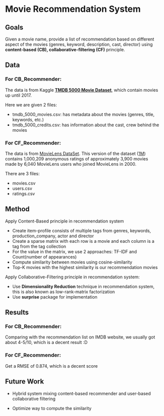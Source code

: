 # Movie Recommendation System


## Goals

Given a movie name, provide a list of recommendation based on different aspect of the movies (genres, keyword, description, cast, director) using **content-based (CB), collaborative-filtering (CF)** principle.

## Data

### For CB_Recommender:

The data is from Kaggle __[TMDB 5000 Movie Dataset](https://www.kaggle.com/datasets/tmdb/tmdb-movie-metadata)__, which contain movies up until 2017.

Here we are given 2 files:
* tmdb_5000_movies.csv: has metadata about the movies (genres, title, keywords, etc.)
* tmdb_5000_credits.csv: has information about the cast, crew behind the movies

### For CF_Recommender:

The data is from [MovieLens DataSet](https://grouplens.org/datasets/movielens/). This version of the dataset ([1M](https://grouplens.org/datasets/movielens/1m/)) contains 1,000,209 anonymous ratings of approximately 3,900 movies made by 6,040 MovieLens users who joined MovieLens in 2000.

There are 3 files:

* movies.csv
* users.csv
* ratings.csv


## Method
Apply Content-Based principle in recommendation system

* Create item-profile consists of multiple tags from genres, keywords, production_company, actor and director
* Create a sparse matrix with each row is a movie and each column is a tag from the tag collection
* For the value in the matrix, we use 2 approaches: TF-IDF and Count(number of appearances)
* Compute similarity between movies using cosine-similarity
* Top-K movies with the highest similarity is our recommendation movies

Apply Collaborative-Filtering principle in recommendation system:

* Use **Dimensionality Reduction** technique in recommendation system, this is also known as low-rank-matrix factorization
* Use **surprise** package for implementation

## Results

### For CB_Recommender:

Comparing with the recommendation list on IMDB website, we usually got about 4-5/10, which is a decent result :D

### For CF_Recommender:

Get a RMSE of 0.874, which is a decent score

## Future Work


* Hybrid system mixing content-based recommender and user-based collaborative filtering

* Optimize way to compute the similarity

